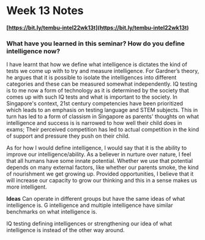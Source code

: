 # Week 13 Notes
**[https://bit.ly/tembu-intel22wk13t](https://bit.ly/tembu-intel22wk13t)**

### What have you learned in this seminar? How do you define intelligence now?
I have learnt that how we define what intelligence is dictates the kind of tests we come up with to try and measure intelligence. For Gardner’s theory, he argues that it is possible to isolate the intelligences into different categories and these can be measured somewhat independently. IQ testing is to me now a form of technology as it is determined by the society that comes up with such IQ tests and what is important to the society. In Singapore's context,  21st century competencies have been prioritized which leads to an emphasis on testing language and STEM subjects. This in turn has led to a form of classism in Singapore as parents' thoughts on what intelligence and success is is narrowed to how well their child does in exams; Their perceived competition has led to actual competition in the kind of support and pressure they push on their child.

As for how I would define intelligence, I would say that it is the ability to improve our intelligence/ability. As a believer in nurture over nature, I feel that all humans have some innate potential. Whether we use that potential depends on many external factors, like whether our parents smoke, the kind of nourishment we get growing up. Provided opportunities, I believe that it will increase our capacity to grow our thinking and this in a sense makes us more intelligent. 


**Ideas**
Can operate in different groups but have the same ideas of what intelligence is. G intelligence and multiple intelligence have similar benchmarks on what intelligence is.

IQ testing defining intelligences or strengthening our idea of what intelligence is instead of the other way around.

